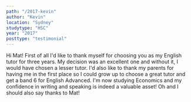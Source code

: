 ```yaml
---
path: "/2017-kevin"
author: "Kevin"
location: "Sydney"
studytype: "HSC"
year: "2017"
posttype: "testimonial"
---
```


Hi Mat! First of all I'd like to thank myself for choosing you as my English tutor for three years. My decision was an excellent one and without it, 
I would have chosen a lesser tutor. I'd also like to thank my parents for having me in the first place so I could grow up to choose a great tutor and get a band 6 for English Advanced.
I'm now studying Economics and my confidence in writing and speaking is indeed a valuable asset! 
Oh and I should also say thanks to Mat! 